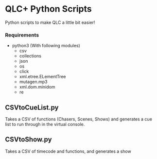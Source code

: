 # QLC+ Python Scripts
Python scripts to make QLC a little bit easier!

### Requirements
* python3 (With following modules)
	* csv
	* collections
	* json
	* os
	* click
	* xml.etree.ELementTree
	* mutagen.mp3
	* xml.dom.minidom
	* re

## CSVtoCueList.py
Takes a CSV of functions (Chasers, Scenes, Shows) and generates a cue list to run through in the virtual console.

## CSVtoShow.py
Takes a CSV of timecode and functions, and generates a show